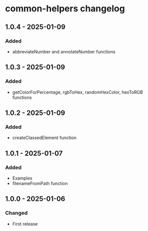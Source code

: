 # common-helpers changelog

## 1.0.4 - 2025-01-09

### Added

- abbreviateNumber and annotateNumber functions

## 1.0.3 - 2025-01-09

### Added

- getColorForPercentage, rgbToHex, randomHexColor, hexToRGB functions

## 1.0.2 - 2025-01-09

### Added

- createClassedElement function

## 1.0.1 - 2025-01-07

### Added

- Examples
- filenameFromPath function

## 1.0.0 - 2025-01-06

### Changed

- First release